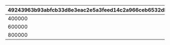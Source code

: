 |49243963b93abfcb33d8e3eac2e5a3feed14c2a966ceb6532dbd716dc8b42dbd|511b6676017180d2a2af90e240566d75d1864aed6aba256add1b71a029c9a588|efd0873fb09ebfa4884e935de75df71a5b0dbf532b42939d6db6cd9dbe474566|4765d7d95066664994df21173865bd0a325866d7464198c80c444477a13da1f2|211f19dee558ef4a9b8b2df3c85d15da9fc51ccfe8aedc0f33a142180f548d70|bf72e8325104202e9b8625b68b048131e9bd26038bee3abbc25328a2a41cf66c|be24b117aba32176f217305fe9e0ce098d171d99bb5db8a37aaf88975bec480d|ee36985a81ae1dc58140ca957aaa5ad763904fa85c3391b24a03f917d36f6aa5|ebddd280a3ffc37f09e2585ab4eea72f64347cf6cfabb8134f6622f0d274d608|104c5e9542ffd8d60f0a53df1c1d530f083fc71057890b2f9ca1dcfd18f670c6|d8935b324bf73565566575b3732b19799dfcac738795414199f97b95e9b5de81|
| --- | --- | --- | --- | --- | --- | --- | --- | --- | --- | --- |
|400000|1|200|3000|400000|300|300|1000000|200|1200|50|
|600000|2|300|4000|400000|400|400|2000000|300|1800|100|
|800000|3|400|5000|400000|600|600|3000000|400|2400|150|